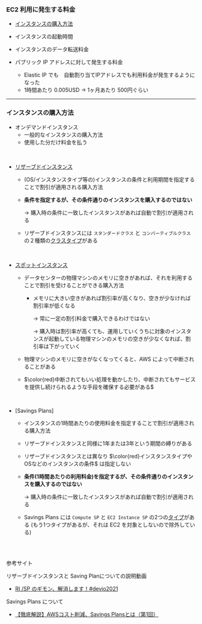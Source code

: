 ### EC2 利用に発生する料金

- [インスタンスの購入方法](#インスタンスの購入方法)

- インスタンスの起動時間

- インスタンスのデータ転送料金

- パブリック IP アドレスに対して発生する料金
    - Elastic IP でも　自動割り当てIPアドレスでも利用料金が発生するようになった
    - 1時間あたり 0.005USD → 1ヶ月あたり 500円ぐらい

---

### インスタンスの購入方法

- オンデマンドインスタンス
    - 一般的なインスタンスの購入方法
    - 使用した分だけ料金を払う

<br>

- [リザーブドインスタンス](./EC2_RI.md)

    - (OS/インスタンスタイプ等の)インスタンスの条件と利用期間を指定することで割引が適用される購入方法

    - **条件を指定するが、その条件通りのインスタンスを購入するのではない**

        → 購入時の条件に一致したインスタンスがあれば自動で割引が適用される

    - リザーブドインスタンスには `スタンダードクラス` と `コンバーティブルクラス` の２種類の[クラスタイプ](./EC2_RI.md#2種類のクラス)がある
     
<br>

- [スポットインスタンス](./EC2_Spot-Instances.md)

    - データセンターの物理マシンのメモリに空きがあれば、それを利用することで割引を受けることができる購入方法

        - メモリに大きい空きがあれば割引率が高くなり、空きが少なければ割引率が低くなる

            → 常に一定の割引料金で購入できるわけではない

            → 購入時は割引率が高くても、運用していくうちに対象のインスタンスが起動している物理マシンのメモリの空きが少なくなれば、割引率は下がっていく


    - 物理マシンのメモリに空きがなくなってくると、AWS によって中断されることがある

    - $\color{red}中断されてもいい処理を動かしたり、中断されてもサービスを提供し続けられるような手段を確保する必要がある$

<br>

- [Savings Plans]

    - インスタンスの1時間あたりの使用料金を指定することで割引が適用される購入方法

    - リザーブドインスタンスと同様に1年または3年という期間の縛りがある

    - リザーブドインスタンスとは異なり $\color{red}インスタンスタイプやOSなどのインスタンスの条件$ は指定しない

    - **条件(1時間あたりの利用料金)を指定するが、その条件通りのインスタンスを購入するのではない**

        → 購入時の条件に一致したインスタンスがあれば自動で割引が適用される
    
    - Savings Plans には `Compute SP` と `EC2 Instance SP` の2つの[タイプ](./EC2_Savings-Plans.md#sp-のタイプ)がある (もう1つタイプがあるが、それは EC2 を対象としないので除外している)

<br>
<br>

参考サイト

リザーブドインスタンスと Saving Planについての説明動画
- [RI /SP のギモン、解消します！#devio2021](https://www.youtube.com/watch?v=GFAy2Glqj88)

Savings Plans について
- [【徹底解説】AWSコスト削減、Savings Plansとは（第1回）](https://www.sunnycloud.jp/column/20220427-01/)


